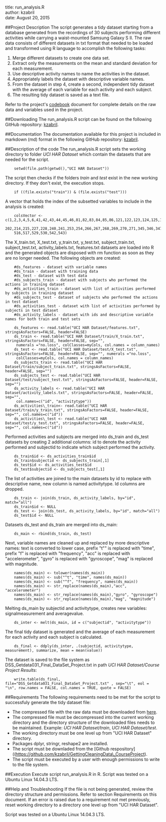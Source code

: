 title: run_analysis.R  
author: kzabril  
date: August 20, 2015  

##Project Description
The script generates a tidy dataset starting from a database generated from the recordings of 30 subjects performing different activities while carrying a waist-mounted Samsung Galaxy S II. The raw data consists of different datasets in txt format that needed to be loaded and transformed using R language to accomplish the following tasks:  

1.  Merge different datasets to create one data set.
2.  Extract only the measurements on the mean and standard deviation for each measurement. 
3.  Use descriptive activity names to name the activities in the dataset.
4.  Appropriately labels the dataset with descriptive variable names. 
5.  From the dataset in step 4, create a second, independent tidy dataset with the average of each variable for each activity and each subject.
6.  The resulting tidy dataset is saved as a text file.  

Refer to the project's [codebook](https://github.com/kzabril/GettingCleaningData_CourseProject/blob/master/codebook.md) document for complete details on the raw data and variables used in the project.

##Downloading
The run\_analysis.R script can be found on the following GitHub repository: [kzabril](https://github.com/kzabril/GettingCleaningData\_CourseProject).

##Documentation
The documentation available for this project is included in markdown (md) format in the following GitHub repository: [kzabril](https://github.com/kzabril/GettingCleaningData\_CourseProject).

##Description of the code
The run_analysis.R script sets the working directory to folder *UCI HAR Dataset* which contain the datasets that are needed for the script. 

        setwd(file.path(getwd(),"UCI HAR Dataset"))  
        
The script then checks if the folders *train* and *test* exist in the new working directory. If they don't exist, the execution stops.

        if ((file.exists("train")) & (file.exists("test")))
        
A vector that holds the index of the subsetted variables to include in the analysis is created:  

        colsVector <- c(1,2,3,4,5,6,41,42,43,44,45,46,81,82,83,84,85,86,121,122,123,124,125,126,161,162,163,164,165,166,201,
        202,214,215,227,228,240,241,253,254,266,267,268,269,270,271,345,346,347,348,349,350,424,425,426,427,428,429,503,504,
        516,517,529,530,542,543)  

The X\_train.txt, X\_test.txt, y\_train.txt, y\_test.txt, subject\_train.txt, subject\_test.txt, activity\_labels.txt, features.txt datasets are loaded into R and the generated objects are disposed with rm function as soon as they are no longer needed.
The following objects are created:

        #ds_features - dataset with variable names
        #ds_train - dataset with training data
        #ds_test - dataset with test data
        #ds_subjects_train - dataset with subjects who performed the actions in training dataset
        #ds_activities_train - dataset with list of activities performed by subjects in training dataset
        #ds_subjects_test - dataset of subjects who performed the actions in test dataset
        #ds_activities_test - dataset with list of activities performed by subjects in test dataset
        #ds_activity_labels - dataset with ids and descriptive variable names for both train and test sets  
        
        ds_features <- read.table("UCI HAR Dataset/features.txt", stringsAsFactors=FALSE, header=FALSE)
        ds_train <- read.table("UCI HAR Dataset/train/X_train.txt", stringsAsFactors=FALSE, header=FALSE, sep="", 
         numerals ="no.loss", colClasses=myCols, col.names = column_names)
        ds_test <- read.table("UCI HAR Dataset/test/X_test.txt", stringsAsFactors=FALSE, header=FALSE, sep="", numerals ="no.loss", 
         colClasses=myCols, col.names = column_names)
        ds_subjects_train <- read.table("UCI HAR Dataset/train/subject_train.txt", stringsAsFactors=FALSE, header=FALSE, sep="")
        ds_subjects_test <- read.table("UCI HAR Dataset/test/subject_test.txt", stringsAsFactors=FALSE, header=FALSE, sep="")
        ds_activity_labels <- read.table("UCI HAR Dataset/activity_labels.txt", stringsAsFactors=FALSE, header=FALSE, sep="", 
         col.names=c("id", "activitytype"))
        ds_activities\_train<- read.table("UCI HAR Dataset/train/y_train.txt", stringsAsFactors=FALSE, header=FALSE, sep="", col.names=c("id"))
        ds_activities\_test <- read.table("UCI HAR Dataset/test/y_test.txt", stringsAsFactors=FALSE, header=FALSE, sep="", col.names=c("id"))  

Performed activities and subjects are merged into ds\_train and ds\_test datasets by creating 2 additional columns: id to denote the activity performed and subjectid to indicate which subject performed the activity.

        ds_train$id <- ds_activities_train$id
        ds_train$subjectid <- ds_subjects_train[,1]
        ds_test$id <- ds_activities_test$id
        ds_test$subjectid <- ds_subjects_test[,1]  

The list of activities are joined to the main datasets by id to replace with descriptive name, new column is named activitytype. Id columns are dropped.  
 
        ds_train <- join(ds_train, ds_activity_labels, by="id", match="all")
        ds_train$id <- NULL
        ds_test <- join(ds_test, ds_activity_labels, by="id", match="all")
        ds_test$id <- NULL  

Datasets ds\_test and ds\_train are merged into ds_main: 

        ds_main <- rbind(ds_train, ds_test)  
        
Next, variable names are cleaned up and replaced by more descriptive names: text is converted to lower case, prefix "t"" is replaced with "time", prefix "f" is replaced with "frequency", "acc" is replaced with "accelerometer", "gyro" is replaced with "gyroscope", "mag" is replaced with magnitude.  

        names(ds_main) <- tolower(names(ds_main))  
        names(ds_main) <- sub("^t", "time", names(ds_main))  
        names(ds_main) <- sub("^f", "frequency", names(ds_main))  
        names(ds_main) <- str_replace(names(ds_main),"acc", "accelerometer")  
        names(ds_main) <- str_replace(names(ds_main),"gyro", "gyroscope")  
        names(ds_main) <- str_replace(names(ds_main),"mag", "magnitude")  
        
Melting ds_main by subjectid and activitytype, creates new variables: signalmeasurement and averagevalue. 

        ds_inter <- melt(ds_main, id = c("subjectid", "activitytype"))  
        
The final tidy dataset is generated and the average of each measurement for each activity and each subject is calculated.  

        ds_final <- ddply(ds_inter, .(subjectid, activitytype, measurement), summarize, mean = mean(value))  
        
The dataset is saved to the file system as DSS\_Getdata031\_Final\_DataSet\_Project.txt in path *UCI HAR Dataset/Course Project Results*:  

        write.table(ds_final, file="DSS_Getdata031_Final_DataSet_Project.txt" , sep="\t", eol = "\n", row.names = FALSE, col.names = TRUE, quote = FALSE)  
        
##Requirements
The following requirements need to be met for the script to successfuly generate the tidy dataset file:

*   The compressed file with the raw data must be downloaded from [here](https://d396qusza40orc.cloudfront.net/getdata%2Fprojectfiles%2FUCI%20HAR%20Dataset.zip). 
*   The compressed file must be decompressed into the current working directory and the directory structure of the downloaded files needs to be maintained. Example: *UCI HAR Dataset/train*, *UCI HAR Dataset/test*.
*   The working directory must be one level up from "UCI HAR Dataset" directory.
*   Packages dplyr, stringr, reshape2 are installed.
*   The script must be downladed from the [Github respository]((https://github.com/kzabril/GettingCleaningData\_CourseProject).
*   The script must be executed by a user with enough permissions to write to the file system.

##Execution
Execute script run_analysis.R in R.
Script was tested on a Ubuntu Linux 14.04.3 LTS.

##Help and Troubleshooting
If the file is not being generated, review the directory structure and permissions. Refer to section Requirements on this document.
If an error is raised due to a requirement not met previously, reset working directory to a directory one level up from "UCI HAR Dataset".

Script was tested on a Ubuntu Linux 14.04.3 LTS.


